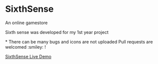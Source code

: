 # SixthSense
<p>An online gamestore </p>
<p>Sixth sense was developed for my 1st year project</p>
<p> * There can be many bugs and icons are not uploaded Pull requests are welcomed :smiley: ! </p>
<a href="http://sixthsense.rajika.me"> SixthSense Live Demo </a>
